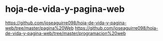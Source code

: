 # hoja-de-vida-y-pagina-web
https://github.com/joseaguirre098/hoja-de-vida-y-pagina-web/tree/master/pagina%20Web
https://github.com/joseaguirre098/hoja-de-vida-y-pagina-web/tree/master/programacion%20web
